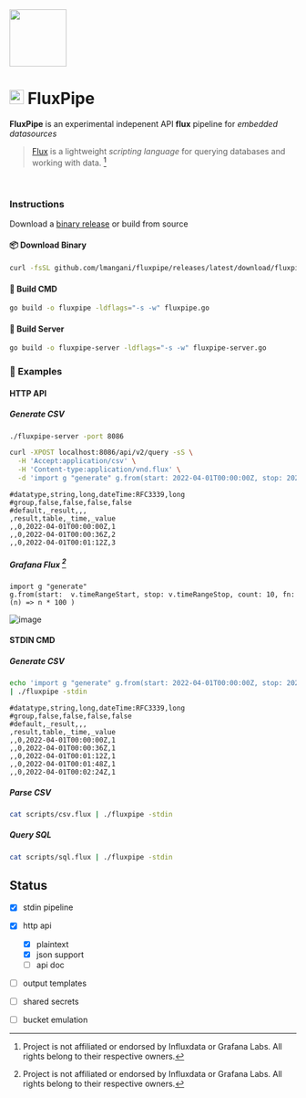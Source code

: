 <img src="https://user-images.githubusercontent.com/1423657/161867564-4b3fc400-95e5-424c-9210-604d5671a85e.png" width=100 />

# <img src="https://user-images.githubusercontent.com/1423657/162334409-293641a0-712a-45b7-96f2-30f9ca3bc22e.gif" width=25 /> FluxPipe

**FluxPipe** is an experimental indepenent API **flux** pipeline for *embedded datasources*

> [Flux](https://github.com/influxdata/flux) is a lightweight *scripting language* for querying databases and working with data. [^1]


<br>

### Instructions
Download a [binary release](https://github.com/lmangani/fluxpipe/releases/) or build from source


#### 📦 Download Binary
```bash
curl -fsSL github.com/lmangani/fluxpipe/releases/latest/download/fluxpipe -O && chmod +x fluxpipe
```

#### 📖 Build CMD
```bash
go build -o fluxpipe -ldflags="-s -w" fluxpipe.go
```

#### 📖 Build Server
```bash
go build -o fluxpipe-server -ldflags="-s -w" fluxpipe-server.go
```

### 🐛 Examples
#### HTTP API
##### Generate CSV
```bash
./fluxpipe-server -port 8086

curl -XPOST localhost:8086/api/v2/query -sS \
  -H 'Accept:application/csv' \
  -H 'Content-type:application/vnd.flux' \
  -d 'import g "generate" g.from(start: 2022-04-01T00:00:00Z, stop: 2022-04-01T00:03:00Z, count: 3, fn: (n) => n)'
```
```flux
#datatype,string,long,dateTime:RFC3339,long
#group,false,false,false,false
#default,_result,,,
,result,table,_time,_value
,,0,2022-04-01T00:00:00Z,1
,,0,2022-04-01T00:00:36Z,2
,,0,2022-04-01T00:01:12Z,3
```

##### Grafana Flux [^1]
```
import g "generate" 
g.from(start:  v.timeRangeStart, stop: v.timeRangeStop, count: 10, fn: (n) => n * 100 )
```
![image](https://user-images.githubusercontent.com/1423657/162274743-b454d3e6-e678-43aa-8ad6-8d612f2857b5.png)



#### STDIN CMD
##### Generate CSV
```bash
echo 'import g "generate" g.from(start: 2022-04-01T00:00:00Z, stop: 2022-04-01T00:03:00Z, count: 5, fn: (n) => 1)' \
| ./fluxpipe -stdin
```
```csv
#datatype,string,long,dateTime:RFC3339,long
#group,false,false,false,false
#default,_result,,,
,result,table,_time,_value
,,0,2022-04-01T00:00:00Z,1
,,0,2022-04-01T00:00:36Z,1
,,0,2022-04-01T00:01:12Z,1
,,0,2022-04-01T00:01:48Z,1
,,0,2022-04-01T00:02:24Z,1
```
##### Parse CSV
```bash
cat scripts/csv.flux | ./fluxpipe -stdin
```
##### Query SQL
```bash
cat scripts/sql.flux | ./fluxpipe -stdin
```



## Status
- [x] stdin pipeline
- [x] http api
  - [x] plaintext
  - [x] json support
  - [ ] api doc
- [ ] output templates
- [ ] shared secrets
- [ ] bucket emulation


[^1]: Project is not affiliated or endorsed by Influxdata or Grafana Labs. All rights belong to their respective owners.
